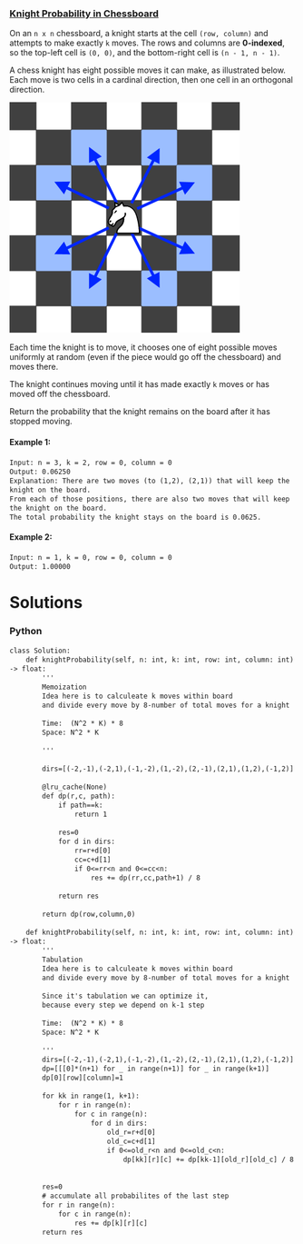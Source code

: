 ### [Knight Probability in Chessboard](https://leetcode.com/problems/knight-probability-in-chessboard/) <br>

On an `n x n` chessboard, a knight starts at the cell `(row, column)` and attempts to make exactly `k` moves. The rows and columns are **0-indexed**, so the top-left cell is `(0, 0)`, and the bottom-right cell is `(n - 1, n - 1)`.

A chess knight has eight possible moves it can make, as illustrated below. Each move is two cells in a cardinal direction, then one cell in an orthogonal direction.

<img src="../../../../../images/688-knight.png">


Each time the knight is to move, it chooses one of eight possible moves uniformly at random (even if the piece would go off the chessboard) and moves there.

The knight continues moving until it has made exactly `k` moves or has moved off the chessboard.

Return the probability that the knight remains on the board after it has stopped moving.





#### Example 1:

```
Input: n = 3, k = 2, row = 0, column = 0
Output: 0.06250
Explanation: There are two moves (to (1,2), (2,1)) that will keep the knight on the board.
From each of those positions, there are also two moves that will keep the knight on the board.
The total probability the knight stays on the board is 0.0625.

```

#### Example 2:

```
Input: n = 1, k = 0, row = 0, column = 0
Output: 1.00000

```



# Solutions

### Python
```
class Solution:
    def knightProbability(self, n: int, k: int, row: int, column: int) -> float:
        '''
        Memoization
        Idea here is to calculeate k moves within board 
        and divide every move by 8-number of total moves for a knight
        
        Time:  (N^2 * K) * 8
        Space: N^2 * K
        
        '''
        
        dirs=[(-2,-1),(-2,1),(-1,-2),(1,-2),(2,-1),(2,1),(1,2),(-1,2)]
        
        @lru_cache(None)
        def dp(r,c, path):            
            if path==k:
                return 1

            res=0
            for d in dirs:
                rr=r+d[0]
                cc=c+d[1]
                if 0<=rr<n and 0<=cc<n:
                    res += dp(rr,cc,path+1) / 8
                
            return res
                
        return dp(row,column,0)
    
    def knightProbability(self, n: int, k: int, row: int, column: int) -> float:
        '''
        Tabulation
        Idea here is to calculeate k moves within board 
        and divide every move by 8-number of total moves for a knight
        
        Since it's tabulation we can optimize it,
        because every step we depend on k-1 step
        
        Time:  (N^2 * K) * 8
        Space: N^2 * K
        
        '''
        dirs=[(-2,-1),(-2,1),(-1,-2),(1,-2),(2,-1),(2,1),(1,2),(-1,2)]        
        dp=[[[0]*(n+1) for _ in range(n+1)] for _ in range(k+1)]
        dp[0][row][column]=1
        
        for kk in range(1, k+1):
            for r in range(n):
                for c in range(n):
                    for d in dirs:
                        old_r=r+d[0]
                        old_c=c+d[1]
                        if 0<=old_r<n and 0<=old_c<n:
                            dp[kk][r][c] += dp[kk-1][old_r][old_c] / 8

                            
        res=0
        # accumulate all probabilites of the last step
        for r in range(n):
            for c in range(n):
                res += dp[k][r][c]
        return res

```
